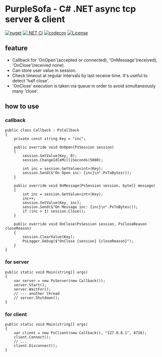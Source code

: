 # PurpleSofa - C# .NET async tcp server & client

[![nuget](https://badgen.net/nuget/v/PurpleSofa/latest)](https://www.nuget.org/packages/PurpleSofa/)
[![.NET CI](https://github.com/shigenobu/PurpleSofa/actions/workflows/ci.yaml/badge.svg?branch=develop)](https://github.com/shigenobu/PurpleSofa/actions/workflows/ci.yaml)
[![codecov](https://codecov.io/gh/shigenobu/PurpleSofa/branch/develop/graph/badge.svg?token=RNH9EOC8JF)](https://codecov.io/gh/shigenobu/PurpleSofa)
[![License](https://img.shields.io/badge/License-Apache%202.0-blue.svg)](https://opensource.org/licenses/Apache-2.0)

## feature

* Callback for 'OnOpen'(accepted or connected), 'OnMessage'(received), 'OnClose'(received none).
* Can store user value in session.
* Check timeout at regular intervals by last receive time. It's useful to detect 'half close'.
* 'OnClose' execution is taken via queue in order to avoid simultaneously many 'close'.

## how to use

### callback

    public class Callback : PsCallback
    {
        private const string Key = "inc";
        
        public override void OnOpen(PsSession session)
        {
            session.SetValue(Key, 0);
            session.ChangeIdleMilliSeconds(5000);

            int inc = session.GetValue<int>(Key);
            session.Send($"On Open inc: {inc}\n".PxToBytes());
        }

        public override void OnMessage(PsSession session, byte[] message)
        {
            int inc = session.GetValue<int>(Key);
            inc++;
            session.SetValue(Key, inc);
            session.Send($"On Message inc: {inc}\n".PxToBytes());
            if (inc > 3) session.Close();
        }

        public override void OnClose(PsSession session, PsCloseReason closeReason)
        {
            session.ClearValue(Key);
            PsLogger.Debug($"OnClose {session} {closeReason}");
        }
    }

### for server

    public static void Main(string[] args)
    {
        var server = new PsServer(new Callback());
        server.Start();
        server.WaitFor();
        // --- another thread
        // server.Shutdown();
    }

### for client

    public static void Main(string[] args)
    {
        var client = new PsClient(new Callback(), "127.0.0.1", 8710);
        client.Connect();
        // ...
        client.Disconnect();
    }
